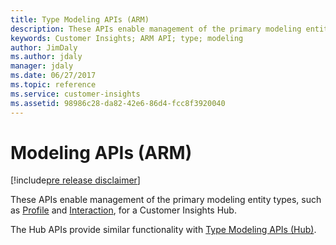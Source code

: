```yaml
---
title: Type Modeling APIs (ARM)
description: These APIs enable management of the primary modeling entity types for a Hub.
keywords: Customer Insights; ARM API; type; modeling 
author: JimDaly
ms.author: jdaly
manager: jdaly
ms.date: 06/27/2017
ms.topic: reference
ms.service: customer-insights 
ms.assetid: 98986c28-da82-42e6-86d4-fcc8f3920040
---
```


Modeling APIs (ARM)
====================

[!include[pre release disclaimer](../../../includes/cc-beta-prerelease-disclaimer.md)]

These APIs enable management of the primary modeling entity types, such as [Profile](../types/profile.md) and [Interaction](../types/interaction.md), for a Customer Insights Hub.

The Hub APIs provide similar functionality with [Type Modeling APIs (Hub)](../hub/typemodeling.md).


